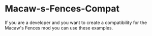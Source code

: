 # Macaw-s-Fences-Compat
If you are a developer and you want to create a compatibility for the Macaw's Fences mod you can use these examples.
